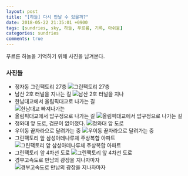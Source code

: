```yaml
---
layout: post
title: "[하늘] 다시 만날 수 있을까?"
date: 2018-05-22 21:35:01 +0900
tags: [sundries, sky, 하늘, 푸르름, 기록, 아쉬움]
categories: sundries
comments: true
---
```

푸르른 하늘을 기억하기 위해 사진을 남겨본다.  

### 사진들
* 정자동 그린팩토리 27층
![그린팩토리 27층](https://farm1.staticflickr.com/959/41521917064_4bf8355f97.jpg)
* 남산 2호 터널을 지나는 길
![남산 2호 터널을 지나](https://farm1.staticflickr.com/944/27331564517_6d252dbd67.jpg)
* 한남대교에서 올림픽대교로 나가는 길   
![한남대교 빠져나가는](https://farm1.staticflickr.com/974/41341936495_0d2738b04a.jpg)
* 올림픽대교에서 압구정으로 나가는 길
![올림픽대교에서 압구정으로 나가는 길](https://farm1.staticflickr.com/978/40139104840_ecff281a9b.jpg)
* 청와대 앞 도로, 검문이 없어졌다.
![청와대 앞 도로](https://farm1.staticflickr.com/906/28074967848_0f53b1f1e1.jpg)
* 우이동 끝자라으로 달려가는 중
![우이동 끝자라으로 달려가는 중](https://farm1.staticflickr.com/960/28054865898_c20258dff2.jpg)
* 그린팩토리 앞 삼성아데나루체 주상복합 아파트
![그린팩토리 앞 삼성아데나루체 주상복합 아파트](https://farm1.staticflickr.com/824/40111242480_65f9f14a24.jpg)
* 그린팩토리 앞 4차선 도로
![그린팩토리 앞 4차선 도로](https://farm1.staticflickr.com/960/41185313074_2b51a75a7a.jpg)
* 경부고속도로 만남의 광장을 지나자마자
![경부고속도로 만남의 광장을 지나자마자](https://farm1.staticflickr.com/943/40073129800_af18683482.jpg)
